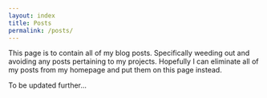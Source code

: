 ```yaml
---
layout: index
title: Posts
permalink: /posts/
---
```


This page is to contain all of my blog posts. Specifically weeding out and avoiding any posts pertaining
to my projects. Hopefully I can eliminate all of my posts from my homepage and put them on this page instead.

To be updated further...
